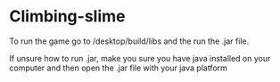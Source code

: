 # Climbing-slime

To run the game go to /desktop/build/libs and the run the .jar file.

If unsure how to run .jar, make you sure you have java installed on your computer and then open the .jar file with your java platform
